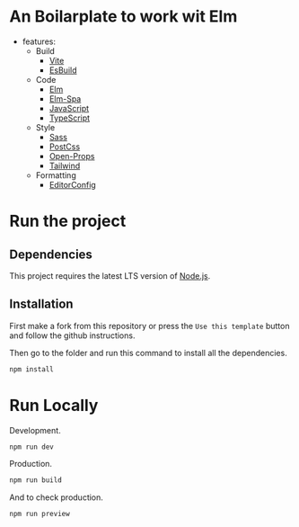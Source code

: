 # An Boilarplate to work wit Elm


- features:
  - Build
    - [Vite](https://vitejs.dev)
    - [EsBuild](https://esbuild.github.io)
  - Code
    - [Elm](https://elm-lang.org)   
    - [Elm-Spa](https://elm-spa.dev)
    - [JavaScript](https://www.typescriptlang.org)
    - [TypeScript](https://www.typescriptlang.org)
  - Style
    - [Sass](https://sass-lang.com)
    - [PostCss](https://postcss.org)
    - [Open-Props](https://open-props.style)
    - [Tailwind](https://tailwindcss.com)
  - Formatting
    - [EditorConfig](https://editorconfig.org)

# Run the project
## Dependencies
This project requires the latest LTS version of [Node.js](https://nodejs.org/).

## Installation
First make a fork from this repository or press the `Use this template` button 
and follow the github instructions.


Then go to the folder and run this command to install all the dependencies.
```bash
npm install
```

# Run Locally

Development.
```bash
npm run dev
```
Production.
```bash
npm run build
```

And to check production.
```bash
npm run preview
```
